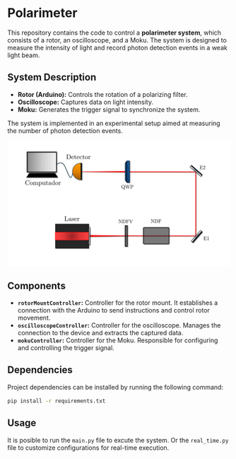 # Polarimeter

This repository contains the code to control a **polarimeter system**, which consists of a rotor, an oscilloscope, and a Moku. The system is designed to measure the intensity of light and record photon detection events in a weak light beam.

## System Description

- **Rotor (Arduino):** Controls the rotation of a polarizing filter.
- **Oscilloscope:** Captures data on light intensity.
- **Moku:** Generates the trigger signal to synchronize the system.

The system is implemented in an experimental setup aimed at measuring the number of photon detection events.

![System Setup](./images/montaje.png)

## Components

- **`rotorMountController`:** Controller for the rotor mount. It establishes a connection with the Arduino to send instructions and control rotor movement.
- **`oscilloscopeController`:** Controller for the oscilloscope. Manages the connection to the device and extracts the captured data.
- **`mokuController`:** Controller for the Moku. Responsible for configuring and controlling the trigger signal.

## Dependencies

Project dependencies can be installed by running the following command:

```bash
pip install -r requirements.txt
```

## Usage

It is posible to run the ```main.py``` file to excute the system. Or the ```real_time.py``` file to customize configurations for real-time execution.
